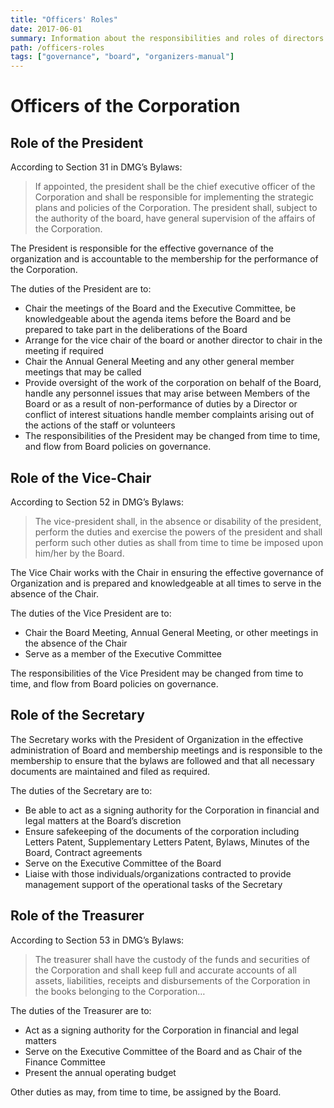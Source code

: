 ```yaml
---
title: "Officers' Roles"
date: 2017-06-01
summary: Information about the responsibilities and roles of directors.
path: /officers-roles
tags: ["governance", "board", "organizers-manual"]
---
```


# Officers of the Corporation

## Role of the President

According to Section 31 in DMG’s Bylaws:

> If appointed, the president shall be the chief executive officer of the Corporation and shall be responsible for implementing the strategic plans and policies of the Corporation. The president shall, subject to the authority of the board, have general supervision of the affairs of the Corporation.

The President is responsible for the effective governance of the organization and is accountable to the membership for the performance of the Corporation.

The duties of the President are to:

- Chair the meetings of the Board and the Executive Committee, be knowledgeable about the agenda items before the Board and be prepared to take part in the deliberations of the Board
- Arrange for the vice chair of the board or another director to chair in the meeting if required
- Chair the Annual General Meeting and any other general member meetings that may be called
- Provide oversight of the work of the corporation on behalf of the Board, handle any personnel issues that may arise between Members of the Board or as a result of non-performance of duties by a Director or conflict of interest situations handle member complaints arising out of the actions of the staff or volunteers
- The responsibilities of the President may be changed from time to time, and flow from Board policies on governance.

## Role of the Vice-Chair

According to Section 52 in DMG’s Bylaws:

> The vice-president shall, in the absence or disability of the president, perform the duties and exercise the powers of the president and shall perform such other duties as shall from time to time be imposed upon him/her by the Board.

The Vice Chair works with the Chair in ensuring the effective governance of Organization and is prepared and knowledgeable at all times to serve in the absence of the Chair.

The duties of the Vice President are to:

- Chair the Board Meeting, Annual General Meeting, or other meetings in the absence of the Chair
- Serve as a member of the Executive Committee

The responsibilities of the Vice President may be changed from time to time, and flow from Board policies on governance.

## Role of the Secretary

The Secretary works with the President of Organization in the effective administration of Board and membership meetings and is responsible to the membership to ensure that the bylaws are followed and that all necessary documents are maintained and filed as required.

The duties of the Secretary are to:

- Be able to act as a signing authority for the Corporation in financial and legal matters at the Board’s discretion
- Ensure safekeeping of the documents of the corporation including Letters Patent, Supplementary Letters Patent, Bylaws, Minutes of the Board, Contract agreements
- Serve on the Executive Committee of the Board
- Liaise with those individuals/organizations contracted to provide management support of the operational tasks of the Secretary

## Role of the Treasurer

According to Section 53 in DMG’s Bylaws:

> The treasurer shall have the custody of the funds and securities of the Corporation and shall keep full and accurate accounts of all assets, liabilities, receipts and disbursements of the Corporation in the books belonging to the Corporation…

The duties of the Treasurer are to:

- Act as a signing authority for the Corporation in financial and legal matters
- Serve on the Executive Committee of the Board and as Chair of the Finance Committee
- Present the annual operating budget

Other duties as may, from time to time, be assigned by the Board.
